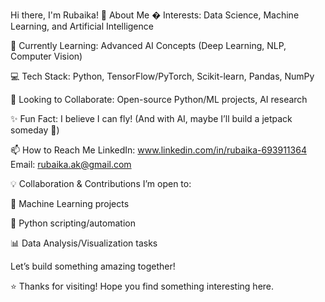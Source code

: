 Hi there, I'm Rubaika! 👋
About Me
� Interests: Data Science, Machine Learning, and Artificial Intelligence

🌱 Currently Learning: Advanced AI Concepts (Deep Learning, NLP, Computer Vision)

💻 Tech Stack: Python, TensorFlow/PyTorch, Scikit-learn, Pandas, NumPy

🤝 Looking to Collaborate: Open-source Python/ML projects, AI research

✨ Fun Fact: I believe I can fly! (And with AI, maybe I’ll build a jetpack someday 🚀)

📫 How to Reach Me
LinkedIn: www.linkedin.com/in/rubaika-693911364
Email: rubaika.ak@gmail.com

💡 Collaboration & Contributions
I’m open to:

🤖 Machine Learning projects

🐍 Python scripting/automation

📊 Data Analysis/Visualization tasks

Let’s build something amazing together!

⭐ Thanks for visiting! Hope you find something interesting here.
